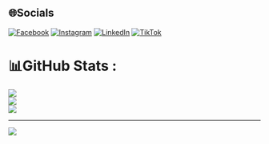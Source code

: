 
## 🌐Socials
[![Facebook](https://img.shields.io/badge/Facebook-%231877F2.svg?logo=Facebook&logoColor=white)](https://facebook.com/https://www.facebook.com/profile.php?id=100022866769578&mibextid=LQQJ4d) [![Instagram](https://img.shields.io/badge/Instagram-%23E4405F.svg?logo=Instagram&logoColor=white)](https://instagram.com/https://www.instagram.com) [![LinkedIn](https://img.shields.io/badge/LinkedIn-%230077B5.svg?logo=linkedin&logoColor=white)](https://linkedin.com/in/https://www.linkedin.com/in/ng%E1%BB%8Dc-nguyễn-3b950329a/) [![TikTok](https://img.shields.io/badge/TikTok-%23000000.svg?logo=TikTok&logoColor=white)](https://tiktok.com/@https://www.tiktok.com/@baongoc_1504?is_from_webapp=1&sender_device=pc) 
# 📊GitHub Stats :
![](https://github-readme-stats.vercel.app/api?username=BaongocNT&theme=radical&hide_border=false&include_all_commits=false&count_private=false)<br/>
![](https://github-readme-streak-stats.herokuapp.com/?user=BaongocNT&theme=radical&hide_border=false)<br/>
![](https://github-readme-stats.vercel.app/api/top-langs/?username=BaongocNT&theme=radical&hide_border=false&include_all_commits=false&count_private=false&layout=compact)

---
[![](https://visitcount.itsvg.in/api?id=BaongocNT&icon=0&color=0)](https://visitcount.itsvg.in)
